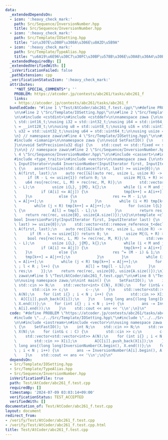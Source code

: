 ```yaml
---
data:
  _extendedDependsOn:
  - icon: ':heavy_check_mark:'
    path: Src/Sequence/InversionNumber.hpp
    title: Src/Sequence/InversionNumber.hpp
  - icon: ':heavy_check_mark:'
    path: Src/Template/IOSetting.hpp
    title: "io\u307E\u308F\u308A\u306E\u8A2D\u5B9A"
  - icon: ':heavy_check_mark:'
    path: Src/Template/TypeAlias.hpp
    title: "\u6A19\u6E96\u30C7\u30FC\u30BF\u578B\u306E\u30A8\u30A4\u30EA\u30A2\u30B9"
  _extendedRequiredBy: []
  _extendedVerifiedWith: []
  _isVerificationFailed: false
  _pathExtension: cpp
  _verificationStatusIcon: ':heavy_check_mark:'
  attributes:
    '*NOT_SPECIAL_COMMENTS*': ''
    PROBLEM: https://atcoder.jp/contests/abc261/tasks/abc261_f
    links:
    - https://atcoder.jp/contests/abc261/tasks/abc261_f
  bundledCode: "#line 1 \"Test/AtCoder/abc261_f.test.cpp\"\n#define PROBLEM \"https://atcoder.jp/contests/abc261/tasks/abc261_f\"\
    \n\n#line 2 \"Src/Template/IOSetting.hpp\"\n\n#line 2 \"Src/Template/TypeAlias.hpp\"\
    \n\n#include <cstdint>\n#include <cstddef>\n\nnamespace zawa {\n\nusing i16 =\
    \ std::int16_t;\nusing i32 = std::int32_t;\nusing i64 = std::int64_t;\nusing i128\
    \ = __int128_t;\n\nusing u8 = std::uint8_t;\nusing u16 = std::uint16_t;\nusing\
    \ u32 = std::uint32_t;\nusing u64 = std::uint64_t;\n\nusing usize = std::size_t;\n\
    \n} // namespace zawa\n#line 4 \"Src/Template/IOSetting.hpp\"\n\n#include <iostream>\n\
    #include <iomanip>\n\nnamespace zawa {\n\nvoid SetFastIO() {\n    std::cin.tie(nullptr)->sync_with_stdio(false);\n\
    }\n\nvoid SetPrecision(u32 dig) {\n    std::cout << std::fixed << std::setprecision(dig);\n\
    }\n\n} // namespace zawa\n#line 2 \"Src/Sequence/InversionNumber.hpp\"\n\n#line\
    \ 4 \"Src/Sequence/InversionNumber.hpp\"\n\n#include <cassert>\n#include <iterator>\n\
    #include <type_traits>\n#include <vector>\n\nnamespace zawa {\n\ntemplate <class\
    \ InputIterator>\nu64 InversionNumber(InputIterator first, InputIterator last)\
    \ {\n    assert((usize)std::distance(first, last) >= usize{0});\n    std::vector<std::remove_reference_t<decltype(*first)>>\
    \ A(first, last);\n    auto rec{[&](auto rec, usize L, usize R) -> u64 {\n   \
    \     if (R - L <= usize{1}) return 0; \n        usize M{(L + R) >> 1};\n    \
    \    u64 res{rec(rec, L, M) + rec(rec, M, R)};\n        std::vector<u64> tmp(R\
    \ - L);\n        usize i{L}, j{M}, k{};\n        while (i < M and j < R) {\n \
    \           if (A[i] <= A[j]) {\n                tmp[k++] = A[i++];\n        \
    \    }\n            else {\n                res += M - i;\n                tmp[k++]\
    \ = A[j++];\n            }\n        }\n        while (i < M) tmp[k++] = A[i++];\n\
    \        while (j < R) tmp[k++] = A[j++];\n        for (usize l{L} ; l < R ; l++)\
    \ {\n            A[l] = tmp[l - L];\n        }\n        return res;\n    }};\n\
    \    return rec(rec, usize{0}, usize{A.size()});\n}\n\ntemplate <class InputIterator>\n\
    bool InversionParity(InputIterator first, InputIterator last) {\n    assert((usize)std::distance(first,\
    \ last) >= usize{0});\n    std::vector<std::remove_reference_t<decltype(*first)>>\
    \ A(first, last);\n    auto rec{[&](auto rec, usize L, usize R) -> bool {\n  \
    \      if (R - L <= usize{1}) return 0; \n        usize M{(L + R) >> 1};\n   \
    \     bool res{rec(rec, L, M) != rec(rec, M, R)};\n        std::vector<u64> tmp(R\
    \ - L);\n        usize i{L}, j{M}, k{};\n        while (i < M and j < R) {\n \
    \           if (A[i] <= A[j]) {\n                tmp[k++] = A[i++];\n        \
    \    }\n            else {\n                res ^= (M - i) & 1;\n            \
    \    tmp[k++] = A[j++];\n            }\n        }\n        while (i < M) tmp[k++]\
    \ = A[i++];\n        while (j < R) tmp[k++] = A[j++];\n        for (usize l{L}\
    \ ; l < R ; l++) {\n            A[l] = tmp[l - L];\n        }\n        return\
    \ res;\n    }};\n    return rec(rec, usize{0}, usize{A.size()});\n}\n\n} // namespace\
    \ zawa\n#line 5 \"Test/AtCoder/abc261_f.test.cpp\"\n\n#line 8 \"Test/AtCoder/abc261_f.test.cpp\"\
    \n\nusing namespace zawa;\n\nint main() {\n    SetFastIO(); \n    int N;\n   \
    \ std::cin >> N;\n    std::vector<int> C(N), X(N);\n    for (int& c : C) {\n \
    \       std::cin >> c;\n        c--;\n    }\n    std::vector<std::vector<int>>\
    \ A(N);\n    for (int i{} ; i < N ; i++) {\n        std::cin >> X[i];\n      \
    \  A[C[i]].push_back(X[i]);\n    }\n    long long ans{(long long)InversionNumber(X.begin(),\
    \ X.end())};\n    for (int i{} ; i < N ; i++) {\n        ans -= InversionNumber(A[i].begin(),\
    \ A[i].end());\n    }\n    std::cout << ans << '\\n';\n}\n"
  code: "#define PROBLEM \"https://atcoder.jp/contests/abc261/tasks/abc261_f\"\n\n\
    #include \"../../Src/Template/IOSetting.hpp\"\n#include \"../../Src/Sequence/InversionNumber.hpp\"\
    \n\n#include <iostream>\n#include <vector>\n\nusing namespace zawa;\n\nint main()\
    \ {\n    SetFastIO(); \n    int N;\n    std::cin >> N;\n    std::vector<int> C(N),\
    \ X(N);\n    for (int& c : C) {\n        std::cin >> c;\n        c--;\n    }\n\
    \    std::vector<std::vector<int>> A(N);\n    for (int i{} ; i < N ; i++) {\n\
    \        std::cin >> X[i];\n        A[C[i]].push_back(X[i]);\n    }\n    long\
    \ long ans{(long long)InversionNumber(X.begin(), X.end())};\n    for (int i{}\
    \ ; i < N ; i++) {\n        ans -= InversionNumber(A[i].begin(), A[i].end());\n\
    \    }\n    std::cout << ans << '\\n';\n}\n"
  dependsOn:
  - Src/Template/IOSetting.hpp
  - Src/Template/TypeAlias.hpp
  - Src/Sequence/InversionNumber.hpp
  isVerificationFile: true
  path: Test/AtCoder/abc261_f.test.cpp
  requiredBy: []
  timestamp: '2024-07-09 03:03:14+09:00'
  verificationStatus: TEST_ACCEPTED
  verifiedWith: []
documentation_of: Test/AtCoder/abc261_f.test.cpp
layout: document
redirect_from:
- /verify/Test/AtCoder/abc261_f.test.cpp
- /verify/Test/AtCoder/abc261_f.test.cpp.html
title: Test/AtCoder/abc261_f.test.cpp
---
```

